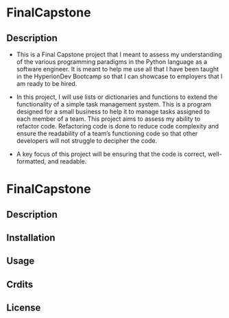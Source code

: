 # FinalCapstone
## Description
* This is a Final Capstone project that I meant to assess my understanding of the various programming paradigms in the Python language
as a software engineer. It is meant to help me use all that I have been taught in the HyperionDev Bootcamp so that I can showcase to employers that I am ready to be hired.

* In this project, I will use lists or dictionaries and functions to extend the functionality of a simple task management system. This is a program designed for a small business to help it to manage tasks assigned to each member of a team. This project aims to assess my ability to refactor code. Refactoring code is done to reduce code complexity and ensure the readability of a team’s functioning code so that other developers will not struggle to decipher the code.
* A key focus of this project will be ensuring that the code is correct, well-formatted, and readable.

# FinalCapstone

## Description

## Installation

## Usage

## Crdits

## License
